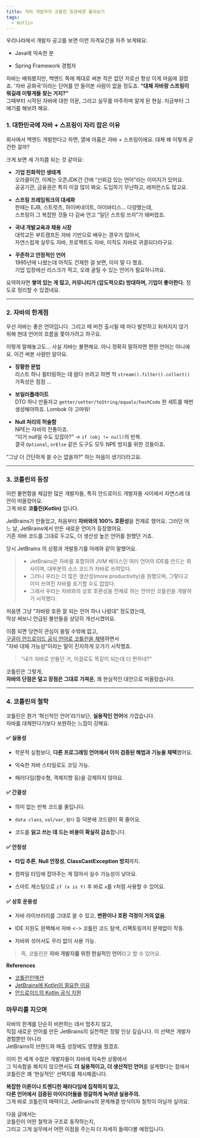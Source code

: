 ```yaml
---
title: 자바 개발자의 코틀린 등장배경 톺아보기
tags:
  - Kotlin
---
```

우리나라에서 개발자 공고를 보면 이런 자격요건을 자주 보게돼요:

- Java에 익숙한 분
    
- Spring Framework 경험자

자바는 배워봤지만, 백엔드 쪽에 제대로 써본 적은 없던 저로선 항상 이게 마음에 걸렸죠. 
'자바 공화국'이라는 단어를 안 들어본 사람이 없을 정도죠.
**“대체 자바랑 스프링이 뭐길래 이렇게들 찾는 거지?”**  
그때부터 시작된 자바에 대한 의문, 그리고 실무를 마주하며 알게 된 현실. 지금부터 그 얘기를 해보려 해요.

### 1. 대한민국에 자바 + 스프링이 자리 잡은 이유

회사에서 백엔드 개발한다고 하면, 열에 아홉은 자바 + 스프링이에요. 
대체 왜 이렇게 굳건한 걸까?

크게 보면 세 가지쯤 되는 것 같아요:

- **기업 친화적인 생태계**  
    오라클이건, 이제는 오픈JDK건 간에 “신뢰감 있는 언어”라는 이미지가 있어요.  
    공공기관, 금융권은 특히 이걸 많이 봐요. 도입하기 무난하고, 레퍼런스도 많고요.
    
- **스프링 프레임워크의 대세화**  
    한때는 EJB, 스트럿츠, 하이버네이트, 아이바티스… 다양했는데,  
    스프링이 그 복잡한 것들 다 감싸 안고 “일단 스프링 쓰자”가 돼버렸죠.
    
- **국내 개발교육과 채용 시장**  
    대학교든 부트캠프든 자바 기반으로 배우는 경우가 많아서,  
    자연스럽게 실무도 자바, 프로젝트도 자바, 이직도 자바로 귀결되더라구요.
    
* **꾸준하고 안정적인 언어**  
	1995년에 나왔는데 아직도 건재한 걸 보면, 이미 말 다 했죠.  
	기업 입장에선 리스크가 적고, 오래 굴릴 수 있는 언어가 필요하니까요.


요약하자면 **쌓여 있는 게 많고, 커뮤니티가 (압도적으로) 방대하며, 기업이 좋아한다.** 정도로 정리할 수 있겠네요.

---

### 2. 자바의 한계점

우선 자바는 좋은 언어입니다.
그리고 매 버전 출시될 때 마다 발전하고 뒤처지지 않기 위해 현대 언어의 흐름을 쫓아가려고 하구요.

이렇게 말해놓고도... 사실 자바는 불편해요.  아니 정확히 말하자면 편한 언어는 아니에요.
이건 써본 사람만 알아요.

- **장황한 문법**  
    리스트 하나 필터링하는 데 람다 쓰려고 하면 막 `stream().filter().collect()`  
    가독성은 점점 ...
    
- **보일러플레이트**  
    DTO 하나 만들자고 `getter/setter/toString/equals/hashCode` 한 세트를 매번 생성해야하죠.
    Lombok 아 고마워!
    
- **Null 처리의 허술함**  
    NPE는 자바의 전통이죠.  
    “이거 null일 수도 있잖아?” → `if (obj != null)`의 반복.  
    결국 `Optional`, `orElse` 같은 도구도 모두 NPE 방지를 위한 것들이죠.

“그냥 더 간단하게 쓸 수는 없을까?” 하는 마음이 생기더라고요.

---

### 3. 코틀린의 등장

이런 불편함을 체감한 많은 개발자들, 특히 안드로이드 개발자들 사이에서 자연스레 대안이 떠올랐어요.  
그게 바로 **코틀린(Kotlin)** 입니다.

JetBrains가 만들었고, 처음부터 **자바와의 100% 호환성**을 전제로 했어요.
그러던 어느 날, JetBrains에서 만든 새로운 언어가 등장했어요.  
기존 자바 코드를 그대로 두고도, 더 생산성 높은 언어를 원했던 거죠.

당시 JetBrains 의 상황과 개발동기를 아래와 같이 말했어요.
> - JetBrains은 자바를 포함하여 JVM 베이스인 여러 언어의 IDE를 만드는 회사이며, 대부분의 소스 코드가 자바로 쓰여있다.
> - 그러나 우리는 더 많은 생산성(more productivity)을 원했으며, 그렇다고 이미 쓰여진 자바를 포기할 수도 없었다.
> - 그래서 우리는 자바와의 상호 호환성을 전제로 하는 언어인 코틀린을 개발하기 시작했다.

처음엔 그냥 "자바랑 호환 잘 되는 언어 하나 나왔대" 정도였는데,  
막상 써보니 언급된 불만들을 상당히 개선시켰어요.

이쯤 되면 당연히 관심이 쏠릴 수밖에 없고,  
[구글이 안드로이드 공식 언어로 코틀린을 채택](https://developers-kr.googleblog.com/2017/06/android-announces-support-for-kotlin.html)하면서  
"자바 대체 가능성"이라는 말이 진지하게 오가기 시작했죠.

> “내가 자바로 만들던 거, 이걸로도 똑같이 되는데 더 편하네?”

코틀린은 그렇게,  
**자바의 단점은 덜고 장점은 그대로 가져온**, 꽤 현실적인 대안으로 떠올랐습니다.

--- 

### 4. 코틀린의 철학

코틀린은 뭔가 ‘혁신적인 언어’라기보단, **실용적인 언어**에 가깝습니다.  
자바를 대체한다기보다 보완하는 느낌이 강해요.

#### ✅ 실용성

- 학문적 실험보다, **다른 프로그래밍 언어에서 이미 검증된 해법과 기능을 채택**했어요.
    
- 익숙한 자바 스타일로도 코딩 가능.
    
- 패러다임(함수형, 객체지향 등)을 강제하지 않아요.
    

#### ✅ 간결성

- 의미 없는 반복 코드를 줄입니다.
    
- `data class`, `val/var`, `람다` 등 덕분에 코드량이 확 줄어요.
    
- 코드를 **읽고 쓰는 데 드는 비용이 확실히 감소**합니다.
    

#### ✅ 안정성

- **타입 추론**, **Null 안정성**, **ClassCastException 방지**까지.
    
- 컴파일 타임에 잡아주는 게 많아서 실수 가능성이 낮아요.
    
- 스마트 캐스팅으로 `if (x is Y)` 후 바로 `x`를 `Y`처럼 사용할 수 있어요.
    

#### ✅ 상호 운용성

- 자바 라이브러리를 그대로 쓸 수 있고, **변환이나 호환 걱정이 거의 없음**.
    
- IDE 지원도 완벽해서 자바 <-> 코틀린 코드 탐색, 리팩토링까지 문제없이 작동.
    
- 자바와 섞어서도 무리 없이 사용 가능.
    

> 즉, 코틀린은 **자바 개발자를 위한 현실적인 언어**라고 할 수 있어요.

**References**
- [코틀린인액션](http://www.kyobobook.co.kr/product/detailViewKor.laf?mallGb=KOR&ejkGb=KOR&barcode=9791161750712)
- [JetBrains에 Kotlin이 필요한 이유](https://blog.jetbrains.com/kotlin/2011/08/why-jetbrains-needs-kotlin/)
- [안드로이드의 Kotlin 공식 지원](https://developers-kr.googleblog.com/2017/06/android-announces-support-for-kotlin.html)

### 마무리를 지으며

자바의 한계를 단순히 비판하는 데서 멈추지 않고,  
직접 새로운 언어를 만든 JetBrains의 실천력은 정말 인상 깊습니다.
이 선택은 개발자 경험뿐만 아니라  
JetBrains의 브랜드와 매출 성장에도 영향을 줬겠죠.

이미 전 세계 수많은 개발자들이 자바에 익숙한 상황에서  
그 익숙함을 해치지 않으면서도 **더 실용적이고, 더 생산적인 언어**를 설계했다는 점에서  
코틀린은 꽤 ‘현실적인’ 선택지를 제시해줍니다.

**복잡한 이론이나 트렌디한 패러다임에 집착하지 않고,  
다른 언어에서 검증된 아이디어들을 정갈하게 녹여낸 실용주의.**  
그게 바로 코틀린의 매력이고, JetBrains의 문제해결 방식이자 철학이 아닐까 싶어요.

다음 글에서는  
코틀린이 어떤 철학과 구조로 동작하는지,  
그리고 그게 실무에서 어떤 이점을 주는지 더 자세히 들여다볼 예정입니다.